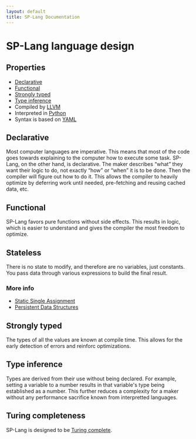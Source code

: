 ```yaml
---
layout: default
title: SP-Lang Documentation
---
```


# SP-Lang language design


## Properties

 * <a href="https://en.wikipedia.org/wiki/Declarative_programming">Declarative</a>
 * <a href="https://en.wikipedia.org/wiki/Functional_programming">Functional</a>
 * <a href="https://en.wikipedia.org/wiki/Strong_and_weak_typing">Strongly typed</a>
 * <a href="https://en.wikipedia.org/wiki/Type_inference">Type inference</a>
 * Compiled by <a href="https://llvm.org/">LLVM</a>
 * Interpreted in <a href="https://www.python.org">Python</a>
 * Syntax is based on <a href="https://yaml.org/">YAML</a>


## Declarative

Most computer languages are imperative.
This means that most of the code goes towards explaining to the computer how to execute some task.
SP-Lang, on the other hand, is declarative.
The maker describes “what” they want their logic to do, not exactly “how” or “when” it is to be done.
Then the compiler will figure out how to do it.
This allows the compiler to heavily optimize by deferring work until needed, pre-fetching and reusing cached data, etc.

## Functional

SP-Lang favors pure functions without side effects.
This results in logic, which is easier to understand and gives the compiler the most freedom to optimize.

## Stateless

There is no state to modify, and therefore are no variables, just constants.
You pass data through various expressions to build the final result.

### More info
   * [Static Single Assignment](https://en.wikipedia.org/wiki/Static_single-assignment_form)
   * [Persistent Data Structures](https://en.wikipedia.org/wiki/Persistent_data_structure)

## Strongly typed

The types of all the values are known at compile time.
This allows for the early detection of errors and reinforc optimizations.


## Type inference

Types are derived from their use without being declared.
For example, setting a variable to a number results in that variable's type being established as a number.
This further reduces a complexity for a maker without any performance sacrifice known from interpretted languages.


## Turing completeness

SP-Lang is designed to be [Turing complete](https://en.wikipedia.org/wiki/Turing_completeness).



